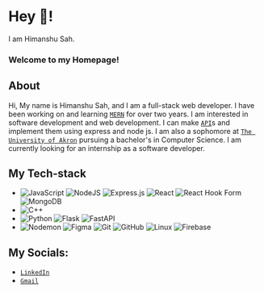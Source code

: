 # Hey 👋!

I am Himanshu Sah. 

### Welcome to my Homepage!

## About
Hi, My name is Himanshu Sah, and I am a full-stack web developer. I have been working on and learning [`MERN`](https://www.mongodb.com/mern-stack) for over two years. I am interested in software development and web development. I can make [`API`](https://en.wikipedia.org/wiki/API#:~:text=An%20application%20programming%20interface%20(API,to%20other%20pieces%20of%20software))s and implement them using express and node js. 
I am also a sophomore at [`The University of Akron`](https://uakron.edu/) pursuing a bachelor's in Computer Science. I am currently looking for an internship as a software developer.

## My Tech-stack
+ ![JavaScript](https://img.shields.io/badge/javascript-%23323330.svg?style=for-the-badge&logo=javascript&logoColor=%23F7DF1E)
   ![NodeJS](https://img.shields.io/badge/node.js-6DA55F?style=for-the-badge&logo=node.js&logoColor=white)
   ![Express.js](https://img.shields.io/badge/express.js-%23404d59.svg?style=for-the-badge&logo=express&logoColor=%2361DAFB)
   ![React](https://img.shields.io/badge/react-%2320232a.svg?style=for-the-badge&logo=react&logoColor=%2361DAFB)
   ![React Hook Form](https://img.shields.io/badge/React%20Hook%20Form-%23EC5990.svg?style=for-the-badge&logo=reacthookform&logoColor=white)
   ![MongoDB](https://img.shields.io/badge/MongoDB-%234ea94b.svg?style=for-the-badge&logo=mongodb&logoColor=white)
+ ![C++](https://img.shields.io/badge/c++-%2300599C.svg?style=for-the-badge&logo=c%2B%2B&logoColor=white)
+ ![Python](https://img.shields.io/badge/python-3670A0?style=for-the-badge&logo=python&logoColor=ffdd54)
   ![Flask](https://img.shields.io/badge/flask-%23000.svg?style=for-the-badge&logo=flask&logoColor=white)
   ![FastAPI](https://img.shields.io/badge/FastAPI-005571?style=for-the-badge&logo=fastapi)
+  ![Nodemon](https://img.shields.io/badge/NODEMON-%23323330.svg?style=for-the-badge&logo=nodemon&logoColor=%BBDEAD)
   ![Figma](https://img.shields.io/badge/figma-%23F24E1E.svg?style=for-the-badge&logo=figma&logoColor=white)
   ![Git](https://img.shields.io/badge/git-%23F05033.svg?style=for-the-badge&logo=git&logoColor=white)
   ![GitHub](https://img.shields.io/badge/github-%23121011.svg?style=for-the-badge&logo=github&logoColor=white)
   ![Linux](https://img.shields.io/badge/Linux-FCC624?style=for-the-badge&logo=linux&logoColor=black)
   ![Firebase](https://img.shields.io/badge/Firebase-039BE5?style=for-the-badge&logo=Firebase&logoColor=white)
    
## My Socials:
+ [`LinkedIn`](https://www.linkedin.com/in/himanshu-sah-a98799165/)
+ [`Gmail`](himanshusah41@gmail.com)

<!---
Sahhimanshu7/Sahhimanshu7 is a ✨ special ✨ repository because its `README.md` (this file) appears on your GitHub profile.
You can click the Preview link to take a look at your changes.
--->
